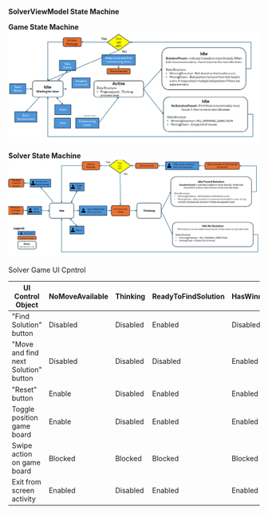 **SolverViewModel State Machine**

**Game State Machine**
![Game State Machine](GameViewModel-State-Machine.bmp)

**Solver State Machine**
![Solver State Machine](SolverViewModel-State-Machine.bmp)

Solver Game UI Cpntrol

| UI Control Object                    | NoMoveAvailable | Thinking  | ReadyToFindSolution | HasWinningMoveWaitingToMove |
|--------------------------------------|-----------------|-----------|---------------------|-----------------------------|
| "Find Solution" button               | Disabled        | Disabled  | Enabled             | Disabled                    |
| "Move and find next Solution" button | Disabled        | Disabled  | Disabled            | Enabled                     |
| "Reset" button                       | Enable          | Disabled  | Enabled             | Enabled                     |
| Toggle position game board           | Enable          | Disabled  | Enabled             | Enabled                     |
| Swipe action on game board           | Blocked         | Blocked   | Blocked             | Blocked                     |
| Exit from screen activity            | Enabled         | Disabled  | Enabled             | Enabled                     |